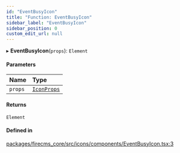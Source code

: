 ```yaml
---
id: "EventBusyIcon"
title: "Function: EventBusyIcon"
sidebar_label: "EventBusyIcon"
sidebar_position: 0
custom_edit_url: null
---
```


▸ **EventBusyIcon**(`props`): `Element`

#### Parameters

| Name | Type |
| :------ | :------ |
| `props` | [`IconProps`](../types/IconProps.md) |

#### Returns

`Element`

#### Defined in

[packages/firecms_core/src/icons/components/EventBusyIcon.tsx:3](https://github.com/FireCMSco/firecms/blob/d45f3739/packages/firecms_core/src/icons/components/EventBusyIcon.tsx#L3)
